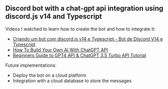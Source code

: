 <h2>Discord bot with a chat-gpt api integration using discord.js v14 and Typescript</h2>
 
Videos I watched to learn how to create the bot and how to integrate it:
<ul>
  <li><a href="https://www.youtube.com/watch?v=UEgYWgUHLF0&list=PL9tY_tDo_Q0CGZ2MYqW9ZK0OpLwqmRti0" target="_blank">Criando um bot com discord.js v14 e Typescript - Bot de Discord V14 e Typescript</a></li>
  <li><a href="https://www.youtube.com/watch?v=4qNwoAAfnk4" target="_blank">How To Build Your Own AI With ChatGPT API</a></li>
  <li><a href="https://www.youtube.com/watch?v=LX_DXLlaymg&t=665s" target="_blank">Beginners Guide to GPT4 API & ChatGPT 3.5 Turbo API Tutorial</a></li>
</ul>

Future implementations:
<ul>
 <li>Deploy the bot on a cloud platform</li>
 <li>Integration with a cloud database to store the messages</li>
</ul>

